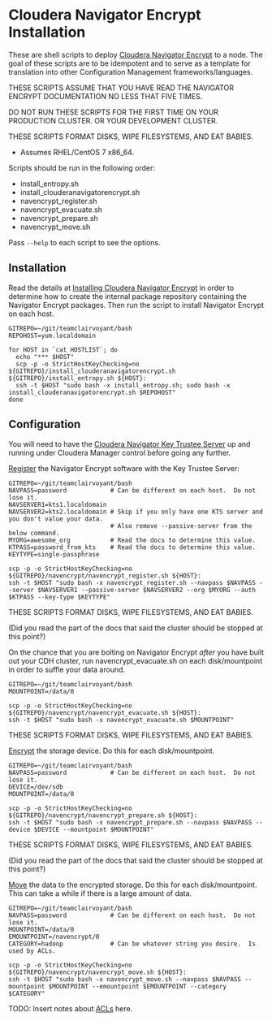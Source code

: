 # Cloudera Navigator Encrypt Installation

These are shell scripts to deploy [Cloudera Navigator Encrypt](https://www.cloudera.com/documentation/enterprise/latest/topics/sg_navigator_encrypt.html) to a node.  The goal of these scripts are to be idempotent and to serve as a template for translation into other Configuration Management frameworks/languages.

THESE SCRIPTS ASSUME THAT YOU HAVE READ THE NAVIGATOR ENCRYPT DOCUMENTATION NO LESS THAT FIVE TIMES.

DO NOT RUN THESE SCRIPTS FOR THE FIRST TIME ON YOUR PRODUCTION CLUSTER. OR YOUR DEVELOPMENT CLUSTER.

THESE SCRIPTS FORMAT DISKS, WIPE FILESYSTEMS, AND EAT BABIES.

* Assumes RHEL/CentOS 7 x86_64.

Scripts should be run in the following order:

* install_entropy.sh
* install_clouderanavigatorencrypt.sh
* navencrypt_register.sh
* navencrypt_evacuate.sh
* navencrypt_prepare.sh
* navencrypt_move.sh

Pass `--help` to each script to see the options.

## Installation

Read the details at [Installing Cloudera Navigator Encrypt](https://www.cloudera.com/documentation/enterprise/latest/topics/navigator_encrypt_install.html) in order to determine how to create the internal package repository containing the Navigator Encrypt packages.  Then run the script to install Navigator Encrypt on each host.

```
GITREPO=~/git/teamclairvoyant/bash
REPOHOST=yum.localdomain

for HOST in `cat HOSTLIST`; do
  echo "*** $HOST"
  scp -p -o StrictHostKeyChecking=no ${GITREPO}/install_clouderanavigatorencrypt.sh ${GITREPO}/install_entropy.sh ${HOST}:
  ssh -t $HOST "sudo bash -x install_entropy.sh; sudo bash -x install_clouderanavigatorencrypt.sh $REPOHOST"
done
```

## Configuration

You will need to have the [Cloudera Navigator Key Trustee Server](https://www.cloudera.com/documentation/enterprise/latest/topics/key_trustee_install.html) up and running under Cloudera Manager control before going any further.

[Register](https://www.cloudera.com/documentation/enterprise/latest/topics/navigator_encrypt_register.html) the Navigator Encrypt software with the Key Trustee Server:
```
GITREPO=~/git/teamclairvoyant/bash
NAVPASS=password            # Can be different on each host.  Do not lose it.
NAVSERVER1=kts1.localdomain
NAVSERVER2=kts2.localdomain # Skip if you only have one KTS server and you don't value your data.
                            # Also remove --passive-server from the below command.
MYORG=awesome_org           # Read the docs to determine this value.
KTPASS=password_from_kts    # Read the docs to determine this value.
KEYTYPE=single-passphrase

scp -p -o StrictHostKeyChecking=no ${GITREPO}/navencrypt/navencrypt_register.sh ${HOST}:
ssh -t $HOST "sudo bash -x navencrypt_register.sh --navpass $NAVPASS --server $NAVSERVER1 --passive-server $NAVSERVER2 --org $MYORG --auth $KTPASS --key-type $KEYTYPE"
```

THESE SCRIPTS FORMAT DISKS, WIPE FILESYSTEMS, AND EAT BABIES.

(Did you read the part of the docs that said the cluster should be stopped at this point?)

On the chance that you are bolting on Navigator Encrypt *after* you have built out your CDH cluster, run navencrypt_evacuate.sh on each disk/mountpoint in order to suffle your data around.
```
GITREPO=~/git/teamclairvoyant/bash
MOUNTPOINT=/data/0

scp -p -o StrictHostKeyChecking=no ${GITREPO}/navencrypt/navencrypt_evacuate.sh ${HOST}:
ssh -t $HOST "sudo bash -x navencrypt_evacuate.sh $MOUNTPOINT"
```

THESE SCRIPTS FORMAT DISKS, WIPE FILESYSTEMS, AND EAT BABIES.

[Encrypt](https://www.cloudera.com/documentation/enterprise/latest/topics/navigator_encrypt_prepare.html) the storage device.  Do this for each disk/mountpoint.
```
GITREPO=~/git/teamclairvoyant/bash
NAVPASS=password            # Can be different on each host.  Do not lose it.
DEVICE=/dev/sdb
MOUNTPOINT=/data/0

scp -p -o StrictHostKeyChecking=no ${GITREPO}/navencrypt/navencrypt_prepare.sh ${HOST}:
ssh -t $HOST "sudo bash -x navencrypt_prepare.sh --navpass $NAVPASS --device $DEVICE --mountpoint $MOUNTPOINT"
```

THESE SCRIPTS FORMAT DISKS, WIPE FILESYSTEMS, AND EAT BABIES.

(Did you read the part of the docs that said the cluster should be stopped at this point?)

[Move](https://www.cloudera.com/documentation/enterprise/latest/topics/navigator_encrypt_data.html) the data to the encrypted storage.  Do this for each disk/mountpoint.  This can take a while if there is a large amount of data.
```
GITREPO=~/git/teamclairvoyant/bash
NAVPASS=password            # Can be different on each host.  Do not lose it.
MOUNTPOINT=/data/0
EMOUNTPOINT=/navencrypt/0
CATEGORY=hadoop             # Can be whatever string you desire.  Is used by ACLs.

scp -p -o StrictHostKeyChecking=no ${GITREPO}/navencrypt/navencrypt_move.sh ${HOST}:
ssh -t $HOST "sudo bash -x navencrypt_move.sh --navpass $NAVPASS --mountpoint $MOUNTPOINT --emountpoint $EMOUNTPOINT --category $CATEGORY"
```

TODO: Insert notes about [ACLs](https://www.cloudera.com/documentation/enterprise/latest/topics/navigator_encrypt_acl.html) here.

